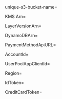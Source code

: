 unique-s3-bucket-name= 

KMS Arn=

LayerVersionArn=

DynamoDBArn=

PaymentMethodApiURL=

AccountId=

UserPoolAppClientId=

Region=

IdToken=

CreditCardToken=